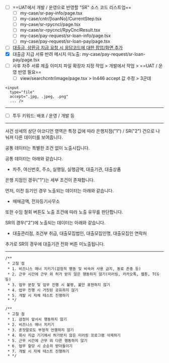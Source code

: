 - [ ] ==UAT에서 개발 / 운영으로 반영할 "SR" 소스 코드 리스트업==
	- [ ] my-case/sr-pay-info/page.tsx
	- [ ] my-case/cntr/[loanNo]/CurrentStep.tsx
	- [ ] my-case/sr-rpycncl/page.tsx
	- [ ] my-case/sr-rpycncl/RpyCnclResult.tsx
	- [ ] my-case/pay-request/sr-loan-info/page.tsx
	- [ ] my-case/pay-request/sr-loan-pay/page.tsx
- [ ] [대출금, 상환금 지급 요청 시 응답코드에 대한 팝업/화면 추가](https://www.notion.so/bankle/1f85a9ad1c9a800f8fadc9e037d748b7)
- [x] 대출금 지급 서류 반려 메시지 미노출: my-case/pay-request/sr-loan-pay/page.tsx
- [ ] 사후 차주 서류 제출 이미지 파일 확장자 지정 작업 > 개발에서 작업 > ==UAT / 운영 반영 필요==
	- [ ] view/searchcntr/image/page.tsx > ln446 accept 값 수정 > 3군데
```tsx
<input  
  type="file"  
  accept=".jpg, .jpeg, .png"
  ... />
```

***

- [ ] 투두 키워드: 배포 / 운영 / 개발 등


***

사건 상세의 상단 아코디언 영역은 특정 값에 따라 은행지점("1") / SR("2") 건으로 나눠져 다른 데이터를 보여줍니다. 

  

공통 데이터는 특별한 조건 없이 노출시킵니다. 

공통 데이터는 아래와 같습니다.

- 차주, 여신번호, 주소, 실행일, 실행금액, 대출기관, 대출상품  

  

은행 지점인 경우("1")는 세부 조건이 존재합니다.

먼저, 이전 등기인 경우 노출되는 데이터는 아래와 같습니다.

- 매매금액, 전자등기사무소  

또한 수임 철회 버튼도 노출 조건에 따라 노출 유무를 판단합니다.

  

SR의 경우("2")에 노출되는 데이터는 아래와 같습니다.

- 대출관리점, 조건부 취급, 대출모집법인, 대출모집인명, 대출모집인 연락처

추가로 SR의 경우에 대출기관 전화 버튼 미노출됩니다.

***
```tsx
/**  
 * 고칠 점  
 * 1. 비즈니스 매너 지키기(감정적 행동 및 비속어 사용 금지, 동료 존중 등)  
 * 2. 근무 시간에 근무 외 허가 받지 않은 행동하지 않기(미러링, 카카오톡, 웹툰, TCG 등)  
 * 3. 업무 분장 및 업무 진행 시 불평, 불만 표현하지 않기  
 * 4. 업무 진행 시 거짓된 공유하지 않기  
 * 5. 개발 시 자체 테스트 진행하기  
 * */
```


```tsx
/**  
 * 고칠 점  
 * 1. 감정이 앞서서 행동하지 않기  
 * 2. 비즈니스 매너 지키기  
 * 3. 혼잣말로도 부정적 언행하지 않기  
 * 4. 회사 지급 기기에서 허가받지 않은 미러링 프로그램 삭제하기  
 * 5. 근무 시간에 근무 외 다른 행동하지 않기  
 * 6. 업무 할당 시 순순히 받아들이기  
 * 7. 개발 시 자체 테스트 진행하기  
 * */
```